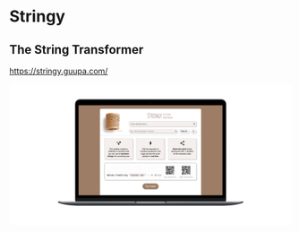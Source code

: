# Stringy
## The String Transformer

https://stringy.guupa.com/

![picture](static/images/stringy-small.png)
